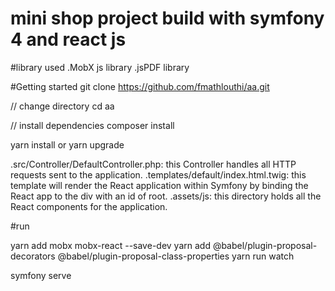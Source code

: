# mini shop project build with symfony 4 and react js 
#library  used
.MobX  js library
.jsPDF library

#Getting started
git clone https://github.com/fmathlouthi/aa.git

// change directory
cd aa

// install dependencies
composer install

yarn install or yarn upgrade

.src/Controller/DefaultController.php: this Controller handles all HTTP requests sent to the application.
.templates/default/index.html.twig: this template will render the React application within Symfony by binding the React app to the div with an id of root.
.assets/js: this directory holds all the React components for the application.



#run

yarn add mobx mobx-react --save-dev
yarn add @babel/plugin-proposal-decorators @babel/plugin-proposal-class-properties
yarn run watch

symfony serve

